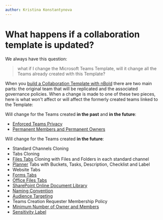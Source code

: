 ```yaml
---
author: Kristina Konstantynova
---
```

# What happens if a collaboration template is updated?

We always have this question:

> what if I change the Microsoft Teams Template, will it change all the Teams already created with this Template?

When you [build a Collaboration Template with nBold](/collaboration-templates/create-a-new-collaboration-template) there are two main parts: the original team that will be replicated and the associated governance policies. When a change is made to one of these two pieces, here is what won't affect or will affect the formerly created teams linked to the Template:

Will change for the Teams created **in the past** and **in the future**:

* [Enforced Teams Privacy](/governance-policies/security-policy)
* [Permanent Members and Permanent Owners](/governance-policies/permanent-owners-and-members-policy)

Will change for the Teams created **in the future**:

* Standard Channels Cloning
* Tabs Cloning
* [Files Tabs](/collaboration-templates/files-and-folders) Cloning with Files and Folders in each standard channel
* [Planner](/collaboration-templates/microsoft-planner) Tabs with Buckets, Tasks, Description, Checklist and Label
* Website Tabs
* [Forms Tabs](/collaboration-templates/microsoft-forms)
* [Office Files Tabs](/collaboration-templates/office-and-pdf-documents)
* [SharePoint Online Document Library](/collaboration-templates/sharepoint-library)
* [Naming Convention](/governance-policies/naming-conventions)
* [Audience Targeting](/governance-policies/audience-targeting)
* Teams Creation Requester Membership Policy
* [Minimum Number of Owner and Members](/governance-policies/mandatory-number-of-owners-and-members)
* [Sensitivity Label](/governance-policies/sensitivity-labels)